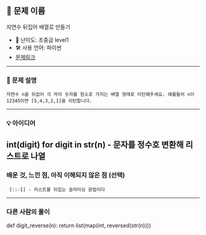 ## 📘 문제 이름
   자연수 뒤집어 배열로 만들기

- 🧩 난이도: 초중급 level1
- 🛠 사용 언어: 파이썬
- [문제링크](https://school.programmers.co.kr/learn/courses/30/lessons/12932)

---

### 🧠 문제 설명
    자연수 n을 뒤집어 각 자리 숫자를 원소로 가지는 배열 형태로 리턴해주세요. 예를들어 n이 12345이면 [5,4,3,2,1]을 리턴합니다.

---

### 💡 아이디어
   int(digit) for digit in str(n) - 문자를 정수호 변환해 리스트로 나열
--- 

### 배운 것, 느낀 점, 아직 이해되지 않은 점 (선택)

     [::-1] - 리스트를 뒤집는 슬라이싱 문법이다

---

### 다른 사람의 풀이

def digit_reverse(n):
    return list(map(int, reversed(str(n))))
